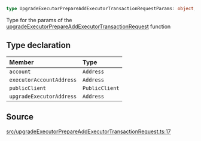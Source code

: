 ```ts
type UpgradeExecutorPrepareAddExecutorTransactionRequestParams: object;
```

Type for the params of the [upgradeExecutorPrepareAddExecutorTransactionRequest](../functions/upgradeExecutorPrepareAddExecutorTransactionRequest.md) function

## Type declaration

| Member                   | Type           |
| :----------------------- | :------------- |
| `account`                | `Address`      |
| `executorAccountAddress` | `Address`      |
| `publicClient`           | `PublicClient` |
| `upgradeExecutorAddress` | `Address`      |

## Source

[src/upgradeExecutorPrepareAddExecutorTransactionRequest.ts:17](https://github.com/OffchainLabs/arbitrum-orbit-sdk/blob/efea61c53fc08d3a6a336315cc447bc7613aada5/src/upgradeExecutorPrepareAddExecutorTransactionRequest.ts#L17)
